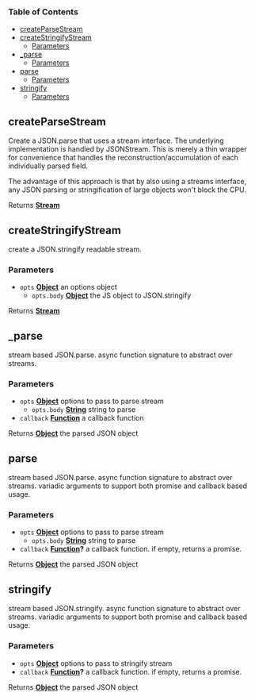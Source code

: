 <!-- Generated by documentation.js. Update this documentation by updating the source code. -->

### Table of Contents

-   [createParseStream][1]
-   [createStringifyStream][2]
    -   [Parameters][3]
-   [\_parse][4]
    -   [Parameters][5]
-   [parse][6]
    -   [Parameters][7]
-   [stringify][8]
    -   [Parameters][9]

## createParseStream

Create a JSON.parse that uses a stream interface. The underlying
implementation is handled by JSONStream. This is merely a thin wrapper for
convenience that handles the reconstruction/accumulation of each
individually parsed field.

The advantage of this approach is that by also using a streams interface,
any JSON parsing or stringification of large objects won't block the CPU.

Returns **[Stream][10]** 

## createStringifyStream

create a JSON.stringify readable stream.

### Parameters

-   `opts` **[Object][11]** an options object
    -   `opts.body` **[Object][11]** the JS object to JSON.stringify

Returns **[Stream][10]** 

## \_parse

stream based JSON.parse. async function signature to abstract over streams.

### Parameters

-   `opts` **[Object][11]** options to pass to parse stream
    -   `opts.body` **[String][12]** string to parse
-   `callback` **[Function][13]** a callback function

Returns **[Object][11]** the parsed JSON object

## parse

stream based JSON.parse. async function signature to abstract over streams.
variadic arguments to support both promise and callback based usage.

### Parameters

-   `opts` **[Object][11]** options to pass to parse stream
    -   `opts.body` **[String][12]** string to parse
-   `callback` **[Function][13]?** a callback function. if empty, returns a
    promise.

Returns **[Object][11]** the parsed JSON object

## stringify

stream based JSON.stringify. async function signature to abstract over
streams. variadic arguments to support both promise and callback based usage.

### Parameters

-   `opts` **[Object][11]** options to pass to stringify stream
-   `callback` **[Function][13]?** a callback function. if empty, returns a
    promise.

Returns **[Object][11]** the parsed JSON object

[1]: #createparsestream

[2]: #createstringifystream

[3]: #parameters

[4]: #_parse

[5]: #parameters-1

[6]: #parse

[7]: #parameters-2

[8]: #stringify

[9]: #parameters-3

[10]: https://nodejs.org/api/stream.html

[11]: https://developer.mozilla.org/docs/Web/JavaScript/Reference/Global_Objects/Object

[12]: https://developer.mozilla.org/docs/Web/JavaScript/Reference/Global_Objects/String

[13]: https://developer.mozilla.org/docs/Web/JavaScript/Reference/Statements/function

